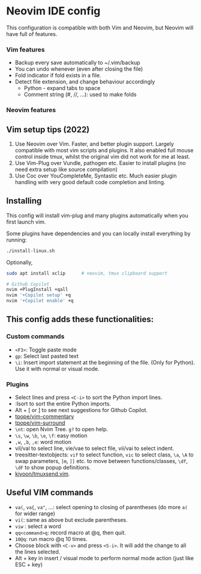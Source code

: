 # Neovim IDE config

This configuration is compatible with both Vim and Neovim, but Neovim will have full of features.

### Vim features

- Backup every save automatically to ~/.vim/backup
- You can undo whenever (even after closing the file)
- Fold indicator if fold exists in a file.
- Detect file extension, and change behaviour accordingly
  - Python - expand tabs to space
  - Comment string (#, //, ...): used to make folds

### Neovim features

## Vim setup tips (2022)

1. Use Neovim over Vim. Faster, and better plugin support. Largely compatible with most vim scripts and plugins. It also enabled full mouse control inside tmux, whilst the original vim did not work for me at least.
2. Use Vim-Plug over Vundle, pathogen etc. Easier to install plugins (no need extra setup like source compilation)
3. Use Coc over YouCompleteMe, Syntastic etc. Much easier plugin handling with very good default code completion and linting.

## Installing

This config will install vim-plug and many plugins automatically when you first launch vim.

Some plugins have dependencies and you can locally install everything by running:

```bash
./install-linux.sh
```

Optionally,

```bash
sudo apt install xclip		# neovim, tmux clipboard support

# Github Copilot
nvim +PlugInstall +qall
nvim '+Copilot setup' +q
nvim '+Copilot enable' +q
```

## This config adds these functionalities:

### Custom commands

- `<F3>`: Toggle paste mode
- `gp`: Select last pasted text
- `\i`: Insert import statement at the beginning of the file. (Only for Python). Use it with normal or visual mode.

### Plugins

- Select lines and press `<C-i>` to sort the Python import lines.
- :Isort to sort the entire Python imports.
- Alt + [ or ] to see next suggestions for Github Copilot.
- [tpope/vim-commentary](https://github.com/tpope/vim-commentary)
- [tpope/vim-surround](https://github.com/tpope/vim-surround)
- `\nt`: open Nvim Tree. `g?` to open help.
- `\s`, `\w`, `\b`, `\e`, `\f`: easy motion
- `,w`, `,b`, `,e`: word motion
- vil/val to select line, vie/vae to select file, vii/vai to select indent.
- treesitter-textobjects: `vif` to select function, `vic` to select class, `\a`, `\A` to swap parameters, `]m`, `]]` etc. to move between functions/classes, `\df`, `\dF` to show popup definitions.
- [kiyoon/tmuxsend.vim](https://github.com/kiyoon/tmuxsend.vim).

## Useful VIM commands

- `va(`, `va{`, `va"`, ...: select opening to closing of parentheses (do more `a(` for wider range)
- `vi(`: same as above but exclude parentheses.
- `viw` : select a word
- `qq<command>q`: record macro at @q, then quit.
- `10@q`: run macro @q 10 times.
- Choose block with `<C-v>` and press `<S-i>`. It will add the change to all the lines selected.
- Alt + key in insert / visual mode to perform normal mode action (just like ESC + key)
